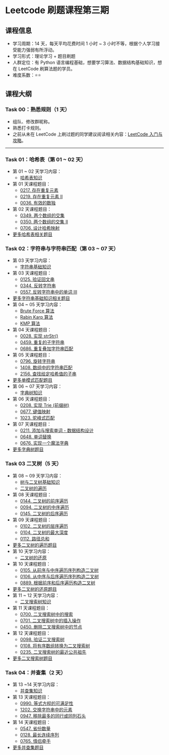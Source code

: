 # Leetcode 刷题课程第三期

## 课程信息

- 学习周期：14 天，每天平均花费时间 1 小时 ~ 3 小时不等，根据个人学习接受能力强弱有所浮动。
- 学习形式：理论学习 + 题目刷题
- 人群定位：有 Python 语言编程基础，想要学习算法、数据结构基础知识，想在 LeetCode 刷算法题的学员。
- 难度系数：⭐⭐

## 课程大纲

### Task 00：熟悉规则（1 天）

- 组队、修改群昵称。
- 熟悉打卡规则。
- 之前从未在 LeetCode 上刷过题的同学建议阅读相关内容：[LeetCode 入门与攻略](https://github.com/itcharge/LeetCode-Py/blob/main/Contents/00.Introduction/03.LeetCode-Guide.md)。

---

### Task 01：哈希表（第 01 ~ 02 天）

- 第 01 ~ 02 天学习内容：
  - [哈希表知识](https://github.com/itcharge/LeetCode-Py/blob/main/Contents/05.Hash-Table/01.Hash-Table.md)
- 第 01 天课程题目：
  - [0217. 存在重复元素](https://leetcode.cn/problems/contains-duplicate/)
  - [0219. 存在重复元素 II](https://leetcode.cn/problems/contains-duplicate-ii/)
  - [0036. 有效的数独](https://leetcode.cn/problems/valid-sudoku/)
- 第 02 天课程题目：
  - [0349. 两个数组的交集](https://leetcode.cn/problems/intersection-of-two-arrays/)
  - [0350. 两个数组的交集 II](https://leetcode.cn/problems/intersection-of-two-arrays-ii/)
  - [0706. 设计哈希映射](https://leetcode.cn/problems/design-hashmap/)
- [更多哈希表相关题目](https://github.com/itcharge/LeetCode-Py/blob/main/Contents/05.Hash-Table/02.Hash-Table-List.md)

### Task 02：字符串与字符串匹配（第 03 ~ 07 天）

- 第 03 天学习内容：
  - [字符串基础知识](https://github.com/itcharge/LeetCode-Py/blob/main/Contents/06.String/01.String-Basic/01.String-Basic.md)
- 第 03 天课程题目：
  - [0125. 验证回文串](https://leetcode.cn/problems/valid-palindrome/)
  - [0344. 反转字符串](https://leetcode.cn/problems/reverse-string/)
  - [0557. 反转字符串中的单词 III](https://leetcode.cn/problems/reverse-words-in-a-string-iii/)
- [更多字符串基础知识相关题目](https://github.com/itcharge/LeetCode-Py/blob/main/Contents/06.String/01.String-Basic/02.String-Basic-List.md)
- 第 04 ~ 05 天学习内容：
  - [Brute Force 算法](https://github.com/itcharge/LeetCode-Py/blob/main/Contents/06.String/02.String-Single-Pattern-Matching/01.String-Brute-Force.md)
  - [Rabin Karp 算法](https://github.com/itcharge/LeetCode-Py/blob/main/Contents/06.String/02.String-Single-Pattern-Matching/02.String-Rabin-Karp.md)
  - [KMP 算法](https://github.com/itcharge/LeetCode-Py/blob/main/Contents/06.String/02.String-Single-Pattern-Matching/03.String-KMP.md)
- 第 04 天课程题目：
  - [0028. 实现 strStr()](https://leetcode.cn/problems/implement-strstr/)
  - [0459. 重复的子字符串](https://leetcode.cn/problems/repeated-substring-pattern/)
  - [0686. 重复叠加字符串匹配](https://leetcode.cn/problems/repeated-string-match/)
- 第 05 天课程题目：
  - [0796. 旋转字符串](https://leetcode.cn/problems/rotate-string/)
  - [1408. 数组中的字符串匹配](https://leetcode.cn/problems/string-matching-in-an-array/)
  - [2156. 查找给定哈希值的子串](https://leetcode.cn/problems/find-substring-with-given-hash-value/)
- [更多单模式匹配题目](https://github.com/itcharge/LeetCode-Py/blob/main/Contents/06.String/02.String-Single-Pattern-Matching/07.String-Single-Pattern-Matching-List.md)
- 第 06 ~ 07 天学习内容：
  - [字典树知识](https://github.com/itcharge/LeetCode-Py/blob/main/Contents/06.String/03.String-Multi-Pattern-Matching/01.Trie.md)
- 第 06 天课程题目：
  - [0208. 实现 Trie (前缀树)](https://leetcode.cn/problems/implement-trie-prefix-tree/)
  - [0677. 键值映射](https://leetcode.cn/problems/map-sum-pairs/)
  - [1023. 驼峰式匹配](https://leetcode.cn/problems/camelcase-matching/)
- 第 07 天课程题目：
  - [0211. 添加与搜索单词 - 数据结构设计](https://leetcode.cn/problems/design-add-and-search-words-data-structure/)
  - [0648. 单词替换](https://leetcode.cn/problems/replace-words/)
  - [0676. 实现一个魔法字典](https://leetcode.cn/problems/implement-magic-dictionary/)
- [更多字典树题目](https://github.com/itcharge/LeetCode-Py/blob/main/Contents/06.String/03.String-Multi-Pattern-Matching/02.Trie-List.md)

### Task 03 二叉树（5 天）

- 第 08 ~ 09 天学习内容：
  - [树与二叉树基础知识](https://github.com/itcharge/LeetCode-Py/blob/main/Contents/07.Tree/01.Binary-Tree/01.Binary-Tree-Basic.md)
  - [二叉树的遍历](https://github.com/itcharge/LeetCode-Py/blob/main/Contents/07.Tree/01.Binary-Tree/02.Binary-Tree-Traverse.md)
- 第 08 天课程题目：
  - [0144. 二叉树的前序遍历](https://leetcode.cn/problems/binary-tree-preorder-traversal/)
  - [0094. 二叉树的中序遍历](https://leetcode.cn/problems/binary-tree-inorder-traversal/)
  - [0145. 二叉树的后序遍历](https://leetcode.cn/problems/binary-tree-postorder-traversal/)
- 第 09 天课程题目：
  - [0102. 二叉树的层序遍历](https://leetcode.cn/problems/binary-tree-level-order-traversal/)
  - [0104. 二叉树的最大深度](https://leetcode.cn/problems/maximum-depth-of-binary-tree/)
  - [0112. 路径总和](https://leetcode.cn/problems/path-sum/)
- [更多二叉树的遍历题目](https://github.com/itcharge/LeetCode-Py/blob/main/Contents/07.Tree/01.Binary-Tree/03.Binary-Tree-Traverse-List.md)
- 第 10 天学习内容：
  - [二叉树的还原](https://github.com/itcharge/LeetCode-Py/blob/main/Contents/07.Tree/01.Binary-Tree/04.Binary-Tree-Reduction.md)
- 第 10 天课程题目：
  - [0105. 从前序与中序遍历序列构造二叉树](https://leetcode.cn/problems/construct-binary-tree-from-preorder-and-inorder-traversal/)
  - [0106. 从中序与后序遍历序列构造二叉树](https://leetcode.cn/problems/construct-binary-tree-from-inorder-and-postorder-traversal/)
  - [0889. 根据前序和后序遍历构造二叉树](https://leetcode.cn/problems/construct-binary-tree-from-preorder-and-postorder-traversal/)
- [更多二叉树的还原题目](https://github.com/itcharge/LeetCode-Py/blob/main/Contents/07.Tree/01.Binary-Tree/05.Binary-Tree-Reduction-List.md)
- 第 11 ~ 12 天学习内容：
  - [二叉搜索树知识](https://github.com/itcharge/LeetCode-Py/blob/main/Contents/07.Tree/02.Binary-Search-Tree/01.Binary-Search-Tree.md) 
- 第 11 天课程题目：
  - [0700. 二叉搜索树中的搜索](https://leetcode.cn/problems/search-in-a-binary-search-tree/)
  - [0701. 二叉搜索树中的插入操作](https://leetcode.cn/problems/insert-into-a-binary-search-tree/)
  - [0450. 删除二叉搜索树中的节点](https://leetcode.cn/problems/delete-node-in-a-bst/)
- 第 12 天课程题目：
  - [0098. 验证二叉搜索树](https://leetcode.cn/problems/validate-binary-search-tree/)
  - [0108. 将有序数组转换为二叉搜索树](https://leetcode.cn/problems/convert-sorted-array-to-binary-search-tree/)
  - [0235. 二叉搜索树的最近公共祖先](https://leetcode.cn/problems/lowest-common-ancestor-of-a-binary-search-tree/)
- [更多二叉搜索树题目](https://github.com/itcharge/LeetCode-Py/blob/main/Contents/07.Tree/02.Binary-Search-Tree/02.Binary-Search-Tree-List.md)

### Task 04：并查集（2 天）

- 第 13 ~14 天学习内容：
  - [并查集知识](https://github.com/itcharge/LeetCode-Py/blob/main/Contents/07.Tree/05.Union-Find/01.Union-Find.md)
- 第 13 天课程题目：
  - [0990. 等式方程的可满足性](https://leetcode.cn/problems/satisfiability-of-equality-equations/)
  - [1202. 交换字符串中的元素](https://leetcode.cn/problems/smallest-string-with-swaps/)
  - [0947. 移除最多的同行或同列石头](https://leetcode.cn/problems/most-stones-removed-with-same-row-or-column/)
- 第 14 天课程题目：
  - [0547. 省份数量](https://leetcode.cn/problems/number-of-provinces/)
  - [0128. 最长连续序列](https://leetcode.cn/problems/longest-consecutive-sequence/)
  - [0765. 情侣牵手](https://leetcode.cn/problems/couples-holding-hands/)
- [更多并查集题目](https://github.com/itcharge/LeetCode-Py/blob/main/Contents/07.Tree/05.Union-Find/02.Union-Find-List.md)